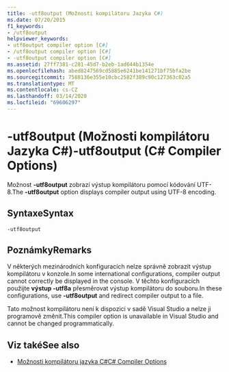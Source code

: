 ```yaml
---
title: -utf8output (Možnosti kompilátoru Jazyka C#)
ms.date: 07/20/2015
f1_keywords:
- /utf8output
helpviewer_keywords:
- utf8output compiler option [C#]
- /utf8output compiler option [C#]
- -utf8output compiler option [C#]
ms.assetid: 27ff7381-c281-45d7-b2eb-1ad644b1354e
ms.openlocfilehash: abed8247569cd5885e6241be141271bf75bfa2be
ms.sourcegitcommit: 7588136e355e10cbc2582f389c90c127363c02a5
ms.translationtype: MT
ms.contentlocale: cs-CZ
ms.lasthandoff: 03/14/2020
ms.locfileid: "69606297"
---
```

# <a name="-utf8output-c-compiler-options"></a><span data-ttu-id="560c0-102">-utf8output (Možnosti kompilátoru Jazyka C#)</span><span class="sxs-lookup"><span data-stu-id="560c0-102">-utf8output (C# Compiler Options)</span></span>
<span data-ttu-id="560c0-103">Možnost **-utf8output** zobrazí výstup kompilátoru pomocí kódování UTF-8.</span><span class="sxs-lookup"><span data-stu-id="560c0-103">The **-utf8output** option displays compiler output using UTF-8 encoding.</span></span>  
  
## <a name="syntax"></a><span data-ttu-id="560c0-104">Syntaxe</span><span class="sxs-lookup"><span data-stu-id="560c0-104">Syntax</span></span>  
  
```console  
-utf8output  
```  
  
## <a name="remarks"></a><span data-ttu-id="560c0-105">Poznámky</span><span class="sxs-lookup"><span data-stu-id="560c0-105">Remarks</span></span>  
 <span data-ttu-id="560c0-106">V některých mezinárodních konfiguracích nelze správně zobrazit výstup kompilátoru v konzole.</span><span class="sxs-lookup"><span data-stu-id="560c0-106">In some international configurations, compiler output cannot correctly be displayed in the console.</span></span> <span data-ttu-id="560c0-107">V těchto konfiguracích použijte **výstup -utf8a** přesměrovat výstup kompilátoru do souboru.</span><span class="sxs-lookup"><span data-stu-id="560c0-107">In these configurations, use **-utf8output** and redirect compiler output to a file.</span></span>  
  
 <span data-ttu-id="560c0-108">Tato možnost kompilátoru není k dispozici v sadě Visual Studio a nelze ji programově změnit.</span><span class="sxs-lookup"><span data-stu-id="560c0-108">This compiler option is unavailable in Visual Studio and cannot be changed programmatically.</span></span>  
  
## <a name="see-also"></a><span data-ttu-id="560c0-109">Viz také</span><span class="sxs-lookup"><span data-stu-id="560c0-109">See also</span></span>

- [<span data-ttu-id="560c0-110">Možnosti kompilátoru jazyka C#</span><span class="sxs-lookup"><span data-stu-id="560c0-110">C# Compiler Options</span></span>](./index.md)

